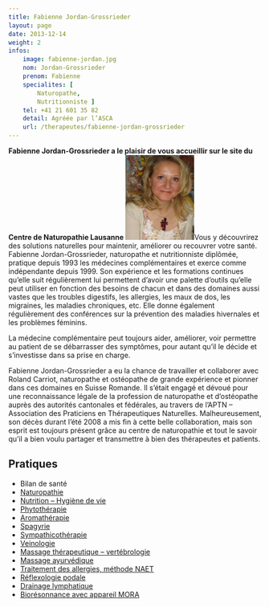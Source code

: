 ```yaml
---
title: Fabienne Jordan-Grossrieder
layout: page
date: 2013-12-14
weight: 2
infos:
    image: fabienne-jordan.jpg
    nom: Jordan-Grossrieder
    prenom: Fabienne
    specialites: [
        Naturopathe,
        Nutritionniste ]
    tel: +41 21 601 35 82
    detail: Agréée par l’ASCA
    url: /therapeutes/fabienne-jordan-grossrieder
---
```


**Fabienne Jordan-Grossrieder a le plaisir de vous accueillir sur le site du Centre de Naturopathie Lausanne**
<img class="alignright size-full wp-image-298" alt="Photo_Fabienne" src="./images/Photo_Fabienne_02.jpg" width="137" height="169" />Vous y découvrirez des solutions naturelles pour maintenir, améliorer ou recouvrer votre santé.
Fabienne Jordan-Grossrieder, naturopathe et nutritionniste diplômée, pratique depuis 1993 les médecines complémentaires et exerce comme indépendante depuis 1999. Son expérience et les formations continues qu’elle suit régulièrement lui permettent d’avoir une palette d’outils qu’elle peut utiliser en fonction des besoins de chacun et dans des domaines aussi vastes que les troubles digestifs, les allergies, les maux de dos, les migraines, les maladies chroniques, etc. Elle donne également régulièrement des conférences sur la prévention des maladies hivernales et les problèmes féminins.

La médecine complémentaire peut toujours aider, améliorer, voir permettre au patient de se débarrasser des symptômes, pour autant qu’il le décide et s’investisse dans sa prise en charge.

Fabienne Jordan-Grossrieder a eu la chance de travailler et collaborer avec Roland Carriot, naturopathe et ostéopathe de grande expérience et pionner dans ces domaines en Suisse Romande. Il s’était engagé et dévoué pour une reconnaissance légale de la profession de naturopathe et d’ostéopathe auprès des autorités cantonales et fédérales, au travers de l’APTN – Association des Praticiens en Thérapeutiques Naturelles. Malheureusement, son décès durant l’été 2008 a mis fin à cette belle collaboration, mais son esprit est toujours présent grâce au centre de naturopathie et tout le savoir qu’il a bien voulu partager et transmettre à bien des thérapeutes et patients.

## Pratiques

<div class="columns2">
  <ul>
    <li>
      Bilan de santé
    </li>
    <li>
      <a href="/therapies/applications/">Naturopathie</a>
    </li>
    <li>
      <a href="/therapies/hygiene-vitale/">Nutrition – Hygiène de vie</a>
    </li>
    <li>
      <a href="/therapies/phytotherapie/">Phytothérapie</a>
    </li>
    <li>
      <a href="/therapies/aromatherapie/">Aromathérapie</a>
    </li>
    <li>
      <a href="/therapies/spagyrie/">Spagyrie</a>
    </li>
    <li>
      <a href="/therapies/sympathicotherapie/">Sympathicothérapie</a>
    </li>
    <li>
      <a href="/therapies/veinologie/">Veinologie</a>
    </li>
    <li>
      <a href="/therapies/massage-therapeutique/">Massage thérapeutique – vertébrologie</a>
    </li>
    <li>
      <a href="/therapies/massage-ayurvedique/">Massage ayurvédique</a>
    </li>
    <li>
      <a href="/articles/allergie/">Traitement des allergies, méthode NAET</a>
    </li>
    <li>
      <a href="/therapies/reflexologie/">Réflexologie podale</a>
    </li>
    <li>
      <a href="/therapies/drainage/">Drainage lymphatique</a>
    </li>
    <li>
      <a href="/therapies/moratherapie/">Biorésonnance avec appareil MORA</a>
    </li>
  </ul>
</div>
